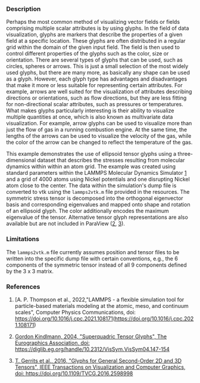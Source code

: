 ### Description ###
Perhaps the most common method of visualizing vector fields or fields comprising multiple scalar attributes is by using glyphs.
In the field of data visualization, glyphs are markers that describe the properties of a given field at a specific location.
These glyphs are often distributed in a regular grid within the domain of the given input field.
The field is then used to control different properties of the glyphs such as the color, size or orientation.
There are several types of glyphs that can be used, such as circles, spheres or arrows.
This is just a small selection of the most widely used glyphs, but there are many more, as basically any shape can be used as a glyph.
However, each glyph type has advantages and disadvantages that make it more or less suitable for representing certain attributes.
For example, arrows are well suited for the visualization of attributes describing directions or orientations, such as flow directions, but they are less fitting for non-directional scalar attributes, such as pressures or temperatures.
What makes glyphs particularly interesting is their ability to visualize multiple quantities at once, which is also known as multivariate data visualization.
For example, arrow glyphs can be used to visualize more than just the flow of gas in a running combustion engine.
At the same time, the lengths of the arrows can be used to visualize the velocity of the gas, while the color of the arrow can be changed to reflect the temperature of the gas.

This example demonstrates the use of ellipsoid tensor glyphs using a three-dimensional dataset that describes the stresses resulting from molecular dynamics within within an atom grid.
The example was created using standard parameters within the LAMMPS Molecular Dynamics Simulator [1](#lammps) and a grid of 4000 atoms using Nickel potentials and one disrupting Nickel atom close to the center.
The data within the simulation's dump file is converted to vtk using the `lammps2vtk.m` file provided in the resources.
The symmetric stress tensor is decomposed into the orthogonal eigenvector basis and corresponding eigenvalues and mapped onto shape and rotation of an ellipsoid glyph.
The color additionally encodes the maximum eigenvalue of the tensor.
Alternative tensor glyph representations are also available but are not included in ParaView ([2](#superquadric), [3](#general)).

### Limitations ###
The `lammps2vtk.m` file currently assumes position and tensor files to be written into the specific dump file with certain conventions, e.g., the 6 components of the symmetric tensor instead of all 9 components defined by the 3 x 3 matrix.

### References ###
1. [<span id="lammps">A. P. Thompson et al., 2022,"LAMMPS - a flexible simulation tool for particle-based materials modeling at the atomic, meso, and continuum scales", Computer Physics Communications, doi: https://doi.org/10.1016/j.cpc.2021.108171</span>(https://doi.org/10.1016/j.cpc.2021.108171)

2. [<span id="superquadrics">Gordon Kindlmann, 2004, "Superquadric Tensor Glyphs", The Eurographics Association, doi: https://diglib.eg.org/handle/10.2312/VisSym.VisSym04.147-154</span>](https://diglib.eg.org/handle/10.2312/VisSym.VisSym04.147-154)

3. [<span id="general">T. Gerrits et al., 2016, "Glyphs for General Second-Order 2D and 3D Tensors", IEEE Transactions on Visualization and Computer Graphics, doi: https://doi.org/10.1109/TVCG.2016.2598998</span>](https://doi.org/10.1109/TVCG.2016.2598998)